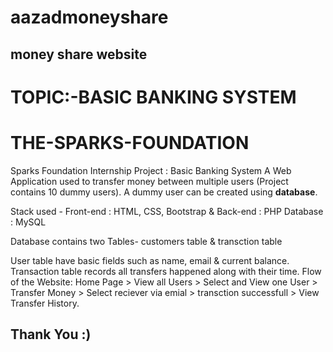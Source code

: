 # aazadmoneyshare

## money share website



 
# TOPIC:-BASIC BANKING SYSTEM

# THE-SPARKS-FOUNDATION

Sparks Foundation Internship Project : Basic Banking System
A Web Application used to transfer money between multiple users (Project contains 10 dummy users). A dummy user can be created using **database**.

Stack used - Front-end : HTML, CSS, Bootstrap & Back-end : PHP Database : MySQL

Database contains two Tables- customers table & transction table

User table have basic fields such as name, email & current balance.
Transaction table records all transfers happened along with their time.
Flow of the Website: Home Page > View all Users > Select and View one User > Transfer Money > Select reciever via emial > transction successfull > View Transfer History.

## Thank You :)

